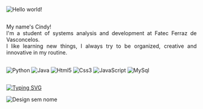 ![Hello world!](https://github.com/CindySCoimbra/CindySCoimbra/assets/142323219/15b2468c-8f27-4ffa-8857-37b3b332a4df)

##
<div>
  <p align="justify" > My name's Cindy!<br> I'm a student of systems analysis and development at Fatec Ferraz de Vasconcelos.<br> I like learning new things, I always try to be organized, creative and innovative in my routine.  </p>
</div>

##
<!--LANGUAGES -->
![Python](https://img.shields.io/badge/Python-340634?style=for-the-badge&logo=python&logoColor=white)
![Java](https://img.shields.io/badge/Java-670442?style=for-the-badge&logo=openjdk&logoColor=white)
![Html5](https://img.shields.io/badge/HTML5-980f42?style=for-the-badge&logo=html5&logoColor=white)
![Css3](https://img.shields.io/badge/CSS3-ae203c?style=for-the-badge&logo=css3&logoColor=white)
![JavaScript](https://img.shields.io/badge/JavaScript-c13433?style=for-the-badge&logo=javascript&logoColor=white)
![MySql](https://img.shields.io/badge/MySQL-d04b26?style=for-the-badge&logo=mysql&logoColor=white)


##

[![Typing SVG](https://readme-typing-svg.herokuapp.com?font=Teko&weight=300&size=45&pause=700&color=ae203c&background=05020700&center=true&vCenter=true&random=false&width=1000&lines=I'm+an+Analyst;I'm+Creative;I'm+Programmer;I'm+dreamer)](https://git.io/typing-svg)


![Design sem nome](https://github.com/CindySCoimbra/CindySCoimbra/assets/142323219/13febe22-f0b7-466a-94ff-5aa696d4fdb5)


<!---
CindySCoimbra/CindySCoimbra is a ✨ special ✨ repository because its `README.md` (this file) appears on your GitHub profile.
You can click the Preview link to take a look at your changes.
--->
